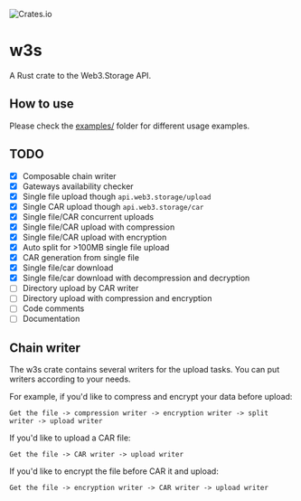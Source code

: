 ![Crates.io](https://img.shields.io/crates/v/w3s?style=flat-square)

# w3s
A Rust crate to the Web3.Storage API.

## How to use
Please check the [examples/](examples/) folder for different usage examples.

## TODO
- [x] Composable chain writer
- [x] Gateways availability checker
- [x] Single file upload though `api.web3.storage/upload`
- [x] Single CAR upload though `api.web3.storage/car`
- [x] Single file/CAR concurrent uploads
- [x] Single file/CAR upload with compression
- [x] Single file/CAR upload with encryption
- [x] Auto split for >100MB single file upload
- [x] CAR generation from single file
- [x] Single file/car download
- [x] Single file/car download with decompression and decryption
- [ ] Directory upload by CAR writer
- [ ] Directory upload with compression and encryption
- [ ] Code comments
- [ ] Documentation

## Chain writer
The w3s crate contains several writers for the upload tasks. You can put writers according to your needs.

For example, if you'd like to compress and encrypt your data before upload:
```
Get the file -> compression writer -> encryption writer -> split writer -> upload writer
```

If you'd like to upload a CAR file:
```
Get the file -> CAR writer -> upload writer
```

If you'd like to encrypt the file before CAR it and upload:
```
Get the file -> encryption writer -> CAR writer -> upload writer
```
